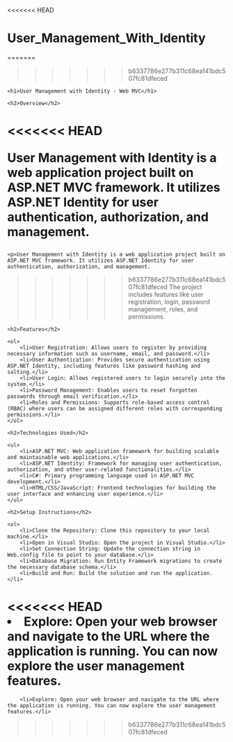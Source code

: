 <<<<<<< HEAD
# User_Management_With_Identity
=======
>>>>>>> b6337786e277b311c68ea141bdc507fc81dfeced
<!DOCTYPE html>
<html lang="en">
<head>
    <meta charset="UTF-8">
    <meta name="viewport" content="width=device-width, initial-scale=1.0">
    <title>User Management with Identity - Web MVC</title>
</head>
<body>

    <h1>User Management with Identity - Web MVC</h1>

    <h2>Overview</h2>

<<<<<<< HEAD
    <p>User Management with Identity is a web application project built on ASP.NET MVC framework. 
    It utilizes ASP.NET Identity for user authentication, authorization, and management. 
=======
    <p>User Management with Identity is a web application project built on ASP.NET MVC framework. It utilizes ASP.NET Identity for user authentication, authorization, and management. 
>>>>>>> b6337786e277b311c68ea141bdc507fc81dfeced
    The project includes features like user registration, login, password management, roles, and permissions.</p>

    <h2>Features</h2>

    <ol>
        <li>User Registration: Allows users to register by providing necessary information such as username, email, and password.</li>
        <li>User Authentication: Provides secure authentication using ASP.NET Identity, including features like password hashing and salting.</li>
        <li>User Login: Allows registered users to login securely into the system.</li>
        <li>Password Management: Enables users to reset forgotten passwords through email verification.</li>
        <li>Roles and Permissions: Supports role-based access control (RBAC) where users can be assigned different roles with corresponding permissions.</li>
    </ol>

    <h2>Technologies Used</h2>

    <ul>
        <li>ASP.NET MVC: Web application framework for building scalable and maintainable web applications.</li>
        <li>ASP.NET Identity: Framework for managing user authentication, authorization, and other user-related functionalities.</li>
        <li>C#: Primary programming language used in ASP.NET MVC development.</li>
        <li>HTML/CSS/JavaScript: Frontend technologies for building the user interface and enhancing user experience.</li>
    </ul>

    <h2>Setup Instructions</h2>

    <ol>
        <li>Clone the Repository: Clone this repository to your local machine.</li>
        <li>Open in Visual Studio: Open the project in Visual Studio.</li>
        <li>Set Connection String: Update the connection string in Web.config file to point to your database.</li>
        <li>Database Migration: Run Entity Framework migrations to create the necessary database schema.</li>
        <li>Build and Run: Build the solution and run the application.</li>
<<<<<<< HEAD
        <li>Explore: Open your web browser and navigate to the URL where the application is running.
        You can now explore the user management features.</li>
=======
        <li>Explore: Open your web browser and navigate to the URL where the application is running. You can now explore the user management features.</li>
>>>>>>> b6337786e277b311c68ea141bdc507fc81dfeced
    </ol>

    

    
</body>
</html>
